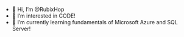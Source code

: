 - 👋 Hi, I’m @RubixHop
- 👀 I’m interested in CODE! 
- 🌱 I’m currently learning fundamentals of Microsoft Azure and SQL Server!
